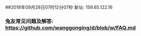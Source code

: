 ##2018年09月28日07时12分07秒 新址: 159.65.122.16
### 兔友常见问题及解答: https://github.com/wanggonging/d/blob/w/FAQ.md
